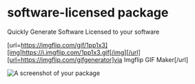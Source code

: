 # software-licensed package

Quickly Generate Software Licensed to your software 

[url=https://imgflip.com/gif/1pp1x3][img]https://i.imgflip.com/1pp1x3.gif[/img][/url][url=https://imgflip.com/gifgenerator]via Imgflip GIF Maker[/url]

![A screenshot of your package](https://f.cloud.github.com/assets/69169/2290250/c35d867a-a017-11e3-86be-cd7c5bf3ff9b.gif)
